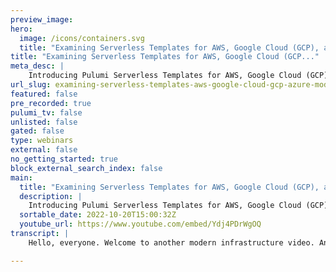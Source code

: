 ```yaml
---
preview_image:
hero:
  image: /icons/containers.svg
  title: "Examining Serverless Templates for AWS, Google Cloud (GCP), and Azure | Modern Infrastructure"
title: "Examining Serverless Templates for AWS, Google Cloud (GCP..."
meta_desc: |
    Introducing Pulumi Serverless Templates for AWS, Google Cloud (GCP), and Azure! Stand up the building blocks of your application's infrastructure w...
url_slug: examining-serverless-templates-aws-google-cloud-gcp-azure-modern-infrastructure
featured: false
pre_recorded: true
pulumi_tv: false
unlisted: false
gated: false
type: webinars
external: false
no_getting_started: true
block_external_search_index: false
main:
  title: "Examining Serverless Templates for AWS, Google Cloud (GCP), and Azure | Modern Infrastructure"
  description: |
    Introducing Pulumi Serverless Templates for AWS, Google Cloud (GCP), and Azure! Stand up the building blocks of your application's infrastructure with a single command in the CLI. No hand-written code is required. Try them for yourself! ► Pulumi Templates: https://www.pulumi.com/templates/ ► Serverless Templates: https://www.pulumi.com/templates/serverless-application/  Pulumi templates are the fastest way to deploy infrastructure to AWS, Azure, and Google Cloud. After deploying, you can easily modify the infrastructure by updating the code in TypeScript, Python, Go, Java, .NET/C#, or YAML.  ✅ Get Started with Pulumi: https://pulumip.us/Get-Started ✅ Create a Pulumi account. It's free: https://pulumip.us/Sign-Up-OpenSource  00:00 Introduction 01:55 Template Review 04:15 AWS Lambda with Python 05:52 Google Cloud Functions with Go 08:07 Azure Functions with TypeScript 10:26 Conclusion
  sortable_date: 2022-10-20T15:00:32Z
  youtube_url: https://www.youtube.com/embed/Ydj4PDrWgOQ
transcript: |
    Hello, everyone. Welcome to another modern infrastructure video. And today we're gonna be taking a closer look at some of the Pulumi architecture templates if you missed the last video and you don't know what an architecture template is. Architecture templates are new at Pulumi and they are the quick best way to deploy the basic infrastructure. You need to deploy a variety of different applications. We have them for serverless architectures, uh containers, cober netti static websites, and we're adding more and more as we move along. They exist in any language pluming supports and for any of the three major cloud providers that way instead of having to worry about handwriting all the infrastructure yourself and maybe gambling a little bit on some best practices, you don't have to worry about that anymore. You just focus on building your application. Now, these are designed to be extensible. So they will all deploy some form of little like Hello world application to kind of give you an idea of what things should look like from an organizational perspective. And also to give you a jumping off point to drop in your own code, whether it's an application that you're just now beginning to build or if you're moving something over from another provider today, we're gonna be looking at the server list templates for Aws, GCP and Azure. These do all exist in all the languages Pulumi support. So it doesn't matter if you're writing typescript or Go or Python or C# or if you're just rolling with YAML, uh it will work in any of these languages. But for the sake of brevity, we're going to look at one language per cloud provider. So for AWS, we'll be looking at Python for GCP, we'll be looking at Go and for Azure, we'll be looking at typescript. Let's get in there. So if you need a serverless application, whether that's aws, LAMBDA, Google cloud functions or Azure functions, one of these templates can give you the starting point you need in any language. Pulumi supports each of these templates deploys a serverless function for you with all of the necessary permissions to make it publicly accessible. And while each of them does deploy a small sample function just as a easy way to see that things are alive. Like I said earlier, these are designed to be extensible. We don't expect you to, you know, build an entire product around something that only returns to the current day time, right? We're giving you all the necessary tools to begin building your own application without having to fuss around standing out the infrastructure yourself. Generating the necessary starter code happens with a single cli command regardless of which cloud and language you choose. So all of them, aws, GCP and Azure are all gonna include instructions for doing so in typescript, Python go C# and YAML, and these will generate the necessary boiler plate in whichever language you choose, which is pretty cool. So let's poke around at some of these. So each of them includes some defaults that you can accept or modify uh such as the name of the project, the application directory, um where your website files are any of that. Um Some of these templates are gonna ask for more than others. Obviously, the template for, for instance, Cober Netti is going to have more configuration variables that you need to accept or set yourself than say standing up a static website template. But the serverless functions are kind of in the, in the middle of those two. For the purposes of this demonstration, I have accepted all of the defaults for these. So if you run Pulumi new um serverless Aws, Python, you're gonna get exactly what I show you here. And I've also run each of these commands for three different languages. So for aws, we're gonna look at Python for GCP, we're gonna look at Go and for Azure, we're going to look at typescript. So let's pop one of these open and see what you start with for a serverless function on aws, we are starting with a few things. Pulumi is providing you an I AM execution role to use for the LAMBDA function here and a rest API gateway to handle all of the routing requests for your html content and the Lambda function itself. Uh This one also is where you would want to set your website directory here. It's set to www, we've got this www directory up here that contains an index dot html. You can either drop your own code in there or replace the entire directly directory and point it at whatever you want. The same goes for this Lambda function that Pulumi has defined for you. We're defining the version of Python we want to use and also the directory that the function lives in. In this case, it is the function directory which we also hand over for you. Let's take a look at what's in there in there. It's just a small tiny little Python function that returns the status code of 200 the current date time in the iso format over here in our website directory. We just have a tiny little html page that returns the current date time, constantly updating handed over by our lambda function convenient. All right. Let's take a look at the next one over here in GCP land. We're gonna be looking at go. This one is behaving a little bit differently. If you run this template, it's going to ask you more questions we're asking it to, we're asking you to set the website URL and the application directory and what your index and error documents are called. Now, if you just accept all of the defaults as I did here, these are going to stand up everything that comes with the template. If you choose to define something else, you will need to, you know, put the code in the directories that you define here, but just accept the defaults and it'll all stand up for you. It's gonna look exactly externally, it's gonna look exactly like the one that was stood up on Aws. It's just a plain little website that returns the current day time, but here we're doing it with GCP. So in this case, we've got a couple of storage buckets being set up. We've got one that's being configured as a website up here. And we've got another for the serverless app. We're also uploading that serverless app to the storage bucket and we've got this synced folder that's managing the files for our website. All of this being tied together by our I am binding to allow public read as access to these buckets further on down. We've got a cloud function that's returning a small amount of data for us and an I AM member that can invoke that function and then the JSON configuration for the website. So anything that's required by the cloud provider or the particular service on a particular cloud provider we're handing over to you. So this will all stand up on its own. And all you had to do was run one command. Just like the other ones. We've got a small html site here. This one doing a little bit more asks what time it is and you can click on a button and it'll tell you cute. Also included an error message, cute. And in the app directory, we have the actual function for our date time. That's being called by the Google cloud function. All right. And last but not least we'll go look at what's happening in Azure. All right. This one was built in typescript. And again, this does also work in YAML or C# two, just three cloud providers. Three options like the GCP example. This one is going to ask you for some config settings. At first again, the site path, the application path, the index document and the error document, and we're going to create some resources. First up, we're going to create an actual resource group for the website. Pretty simple indication then a blob storage account and for that blob storage account, we're going to create a couple of containers. One is a storage container for the actual pages of the website. And the other one is a storage container for the serverless application structurally. This should look pretty familiar. It is very similar to the way the GCP template has to behave again, a synced folder to manage the actual website's files and uploading the actual serverless application to the storage container. We need to create a shared access signature to give the function application access to the code and create an app service plan for the function app and then the function app itself and a JSON configuration file for the website like all of the different templates. This is again exporting URL S so that you don't have to fish around in your cloud providers uh console to figure out where these things actually are. It just returns it for you so you can just copy and paste it into a browser and see what's up. But like all the other ones, this is still customizable. This is still something that we intend you to extend. But it does include this little website to get the time, the error page and the actual application written in typescript this time. So it's pretty, it's pretty neat. Um Run this and with only two cli commands, technically the one to stand this up and then running Pulumi up, you've got the core infrastructure, you need to get your serverless application online in the cloud without writing a single line of code yourself. So obviously, you're not actually gonna get anywhere with just a thing that returns the day time. So you do have to put your actual application in there, but you're ready to just drop it in if you want. Pulumi has already handled the boring part for you. Uh It's already complying with best practices from the beginning. So you only have to worry about building your own thing and not how to get the infrastructure online. Hope that helped try some of them out for yourself. Pulumi architecture templates exist also for kubernetes and containers with more being added all the time. So keep an eye out for more templates, more ways to make engineering for the cloud easier, check them out at Pulumi dot com slash templates.

---
```


